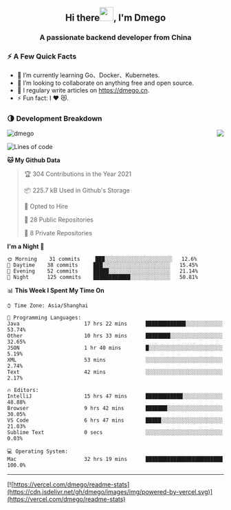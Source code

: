 <h2 align="center">Hi there<img src="https://cdn.jsdelivr.net/gh/dmego/images/img/Hi.gif" height="32" />, I'm Dmego </h2>
<h3 align="center">A passionate backend developer from China</h3>

### ⚡️ A Few Quick Facts

<ul>
    <li> 🌱 I’m currently learning Go、Docker、Kubernetes.</li>
    <li> 👯 I’m looking to collaborate on anything free and open source.</li>
    <li> 📝 I regulary write articles on <a href="https://dmego.cn">https://dmego.cn</a>.</li>
    <li> ⚡ Fun fact: I ❤️ 😻.</li>
</ul>

### 🌗 Development Breakdown

<img src="https://komarev.com/ghpvc/?username=dmego" alt="dmego" />

<img align="right" src="https://readme-stats-dmego.vercel.app/api?username=dmego&show_icons=true&icon_color=1573B3&hide_title=true&text_color=718096&bg_color=00000000&hide_border=true"/>

<!--START_SECTION:waka-->
![Lines of code](https://img.shields.io/badge/From%20Hello%20World%20I%27ve%20Written-242645%20lines%20of%20code-blue)

**🐱 My Github Data** 

> 🏆 304 Contributions in the Year 2021
 > 
> 📦 225.7 kB Used in Github's Storage 
 > 
> 💼 Opted to Hire
 > 
> 📜 28 Public Repositories 
 > 
> 🔑 8 Private Repositories  
 > 
**I'm a Night 🦉** 

```text
🌞 Morning    31 commits     ███░░░░░░░░░░░░░░░░░░░░░░   12.6% 
🌆 Daytime    38 commits     ███░░░░░░░░░░░░░░░░░░░░░░   15.45% 
🌃 Evening    52 commits     █████░░░░░░░░░░░░░░░░░░░░   21.14% 
🌙 Night      125 commits    ████████████░░░░░░░░░░░░░   50.81%

```


📊 **This Week I Spent My Time On** 

```text
⌚︎ Time Zone: Asia/Shanghai

💬 Programming Languages: 
Java                     17 hrs 22 mins      █████████████░░░░░░░░░░░░   53.74% 
Other                    10 hrs 33 mins      ████████░░░░░░░░░░░░░░░░░   32.65% 
JSON                     1 hr 40 mins        █░░░░░░░░░░░░░░░░░░░░░░░░   5.19% 
XML                      53 mins             ░░░░░░░░░░░░░░░░░░░░░░░░░   2.74% 
Text                     42 mins             ░░░░░░░░░░░░░░░░░░░░░░░░░   2.17%

🔥 Editors: 
IntelliJ                 15 hrs 47 mins      ████████████░░░░░░░░░░░░░   48.88% 
Browser                  9 hrs 42 mins       ███████░░░░░░░░░░░░░░░░░░   30.05% 
VS Code                  6 hrs 47 mins       █████░░░░░░░░░░░░░░░░░░░░   21.03% 
Sublime Text             0 secs              ░░░░░░░░░░░░░░░░░░░░░░░░░   0.03%

💻 Operating System: 
Mac                      32 hrs 19 mins      █████████████████████████   100.0%

```


<!--END_SECTION:waka-->

---

[![https://vercel.com/dmego/readme-stats](https://cdn.jsdelivr.net/gh/dmego/images/img/powered-by-vercel.svg)](https://vercel.com/dmego/readme-stats)

